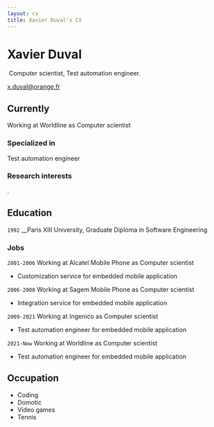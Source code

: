 ```yaml
---
layout: cv
title: Xavier Duval's CV
---
```

# Xavier Duval
![](data:image/jpeg;base64,media/profile.txt)
Computer scientist, Test automation engineer.

<div id="webaddress">
<a href="mailto:x.duval@orange.fr">x.duval@orange.fr</a>
</div>


## Currently

Working at Worldline as Computer scientist

### Specialized in

Test automation engineer


### Research interests

.


## Education

`1992`
__Paris XIII University, Graduate Diploma in Software Engineering



### Jobs

`2001-2006`
Working at Alcatel Mobile Phone as Computer scientist
- Customization service for embedded mobile application

`2006-2008`
Working at Sagem Mobile Phone as Computer scientist
- Integration service for embedded mobile application

`2009-2021`
Working at Ingenico as Computer scientist
- Test automation engineer for embedded mobile application

`2021-Now`
Working at Worldline as Computer scientist
- Test automation engineer for embedded mobile application



## Occupation

- Coding
- Domotic
- Video games
- Tennis



<!-- ### Footer

Last updated: December 2022 -->


